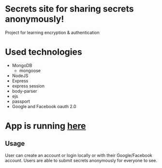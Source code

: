 # Secrets site for sharing secrets anonymously!

Project for learning encryption &amp; authentication

# Used technologies

- MongoDB
  - mongoose
- NodeJS
- Express
- express session
- body-parser
- ejs
- passport
- Google and Facebook oauth 2.0

# App is running [here](https://kaajis-blogsite.herokuapp.com/) 

## Usage
User can create an account or login locally or with their Google/Facebook account. Users are able to submit secrets anonymously for everyone to see.
